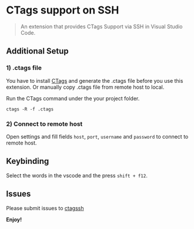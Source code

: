 # CTags support on SSH
> An extension that provides CTags Support via SSH in Visual Studio Code.

## Additional Setup

### 1) .ctags file
You have to install [CTags](http://ctags.sourceforge.net/) and generate the .ctags file before you use this extension. Or manually copy .ctags file from remote host to local.

Run the CTags command under the your project folder.
```
ctags -R -f .ctags
```

### 2) Connect to remote host
Open settings and fill fields `host`, `port`, `username` and `password` to connect to remote host.

## Keybinding
Select the words in the vscode and the press `shift + f12`.

## Issues
Please submit issues to [ctagssh](https://github.com/Kandimus/ctagsssh)

**Enjoy!**
